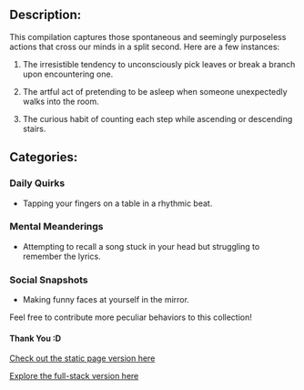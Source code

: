 ## Description:

This compilation captures those spontaneous and seemingly purposeless actions that cross our minds in a split second. Here are a few instances:

1. The irresistible tendency to unconsciously pick leaves or break a branch upon encountering one.

2. The artful act of pretending to be asleep when someone unexpectedly walks into the room.

3. The curious habit of counting each step while ascending or descending stairs.

## Categories:

### Daily Quirks
- Tapping your fingers on a table in a rhythmic beat.

### Mental Meanderings
- Attempting to recall a song stuck in your head but struggling to remember the lyrics.

### Social Snapshots
- Making funny faces at yourself in the mirror.

Feel free to contribute more peculiar behaviors to this collection!

#### Thank You :D

[Check out the static page version here](https://brain-snap-client.vercel.app/)

[Explore the full-stack version here](https://brain-snap-client.vercel.app/)
